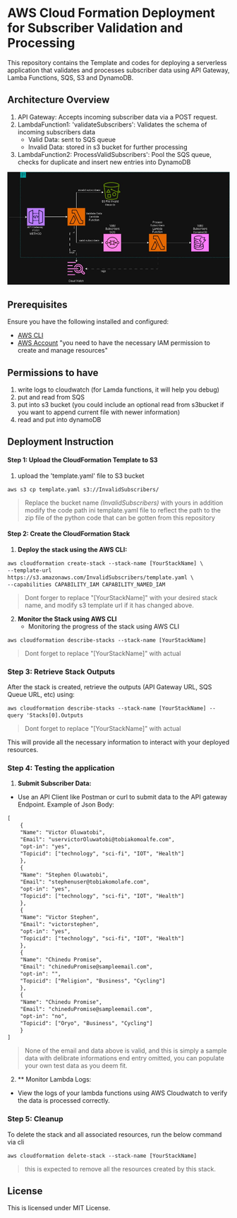 # AWS Cloud Formation Deployment for Subscriber Validation and Processing
This repository contains the Template and codes for deploying a serverless application that validates and processes subscriber data using API Gateway, Lamba Functions, SQS, S3 and DynamoDB. 

## Architecture Overview
1. API Gateway: Accepts incoming subscriber data via a POST request.
2. LambdaFunction1: 'validateSubscribers': Validates the schema of incoming subscribers data
    * Valid Data: sent to SQS queue
    * Invalid Data: stored in s3 bucket for further processing
4. LambdaFunction2: ProcessValidSubscribers': Pool the SQS queue, checks for duplicate and insert new entries into DynamoDB

![arichtectural diagram](image.jpg)

## Prerequisites
Ensure you have the following installed and configured:
* [AWS CLI](https://aws.amazon.com/cli/)
* [AWS Account](https://aws.amazon.com) "you need to have the necessary IAM permission to create and manage resources"

## Permissions to have
1. write logs to cloudwatch (for Lamda functions, it will help you debug)
2. put and read from SQS
3. put into s3 bucket (you could include an optional read from s3bucket if you want to append current file with newer information)
4. read and put into dynamoDB


## Deployment Instruction
#### Step 1: Upload the CloudFormation Template to S3
1. upload the 'template.yaml' file to S3 bucket
``` bas=
aws s3 cp template.yaml s3://InvalidSubscribers/
``` 
> Replace the bucket name *(InvalidSubscribers)* with yours
> in addition modify the code path ini template.yaml file to reflect the path to the zip file of the python code that can be gotten from this repository

#### Step 2: Create the CloudFormation Stack
1. **Deploy the stack using the AWS CLI:**
``` bas=
aws cloudformation create-stack --stack-name [YourStackName] \
--template-url https://s3.amazonaws.com/InvalidSubscribers/template.yaml \
--capabilities CAPABILITY_IAM CAPABILITY_NAMED_IAM
```
> Dont forger to replace "[YourStackName]" with your desired stack name, and modify s3 template url if it has changed above. 

2. **Monitor the Stack using AWS CLI**
    * Monitoring the progress of the stack using AWS CLI 
```bas=
aws cloudformation describe-stacks --stack-name [YourStackName]
```
> Dont forget to replace "[YourStackName]" with actual

### Step 3: Retrieve Stack Outputs
After the stack is created, retrieve the outputs (API Gateway URL, SQS Queue URL, etc) using:

```bas=
aws cloudformation describe-stacks --stack-name [YourStackName] --query 'Stacks[0].Outputs
```
> Dont forget to replace "[YourStackName]" with actual

This will provide all the necessary information to interact with your deployed resources.

### Step 4: Testing the application
1. **Submit Subscriber Data:**
* Use an API Client like Postman or curl to submit data to the API gateway Endpoint. 
Example of Json Body:
```jsonld=
[
    {
    "Name": "Victor Oluwatobi",
    "Email": "uservictorOluwatobi@tobiakomoalfe.com",
    "opt-in": "yes",
    "Topicid": ["technology", "sci-fi", "IOT", "Health"]
    },
    {
    "Name": "Stephen Oluwatobi",
    "Email": "stephenuser@tobiakomolafe.com",
    "opt-in": "yes",
    "Topicid": ["technology", "sci-fi", "IOT", "Health"]
    },
    {
    "Name": "Victor Stephen",
    "Email": "victorstephen",
    "opt-in": "yes",
    "Topicid": ["technology", "sci-fi", "IOT", "Health"]
    },
    {
    "Name": "Chinedu Promise",
    "Email": "chineduPromise@sampleemail.com",
    "opt-in": "",
    "Topicid": ["Religion", "Business", "Cycling"]
    },
    {
    "Name": "Chinedu Promise",
    "Email": "chineduPromise@sampleemail.com",
    "opt-in": "no",
    "Topicid": ["Oryo", "Business", "Cycling"]
    }
]
```
>None of the email and data above is valid, and this is simply a sample data with delibrate informations end entry omitted, you can populate your own test data as you deem fit. 

2. ** Monitor Lambda Logs:
* View the logs of your lambda functions using AWS Cloudwatch to verify the data is processed correctly. 


### Step 5: Cleanup
To delete the stack and all associated resources, run the below command via cli
```bas=
aws cloudformation delete-stack --stack-name [YourStackName]
```
>this is expected to remove all the resources created by this stack. 


## License
This is licensed under MIT License. 
